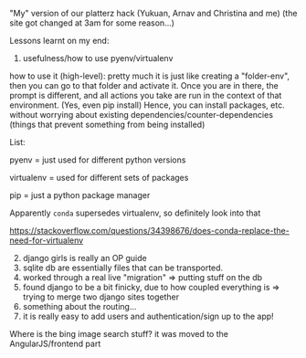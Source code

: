 

"My" version of our platterz hack (Yukuan, Arnav and Christina and me)
(the site got changed at 3am for some reason...)

Lessons learnt on my end:
1. usefulness/how to use pyenv/virtualenv

how to use it (high-level): 
pretty much it is just like creating a "folder-env", then you can go to that folder and activate it. Once you are in there,
the prompt is different, and all actions you take are run in the context of that environment. (Yes, even pip install)
Hence, you can install packages, etc. without worrying about existing dependencies/counter-dependencies (things that prevent something
from being installed) 

List:

pyenv = just used for different python versions

virtualenv = used for different sets of packages

pip = just a python package manager

Apparently `conda` supersedes virtualenv, so definitely look into that

https://stackoverflow.com/questions/34398676/does-conda-replace-the-need-for-virtualenv

2. django girls is really an OP guide
3. sqlite db are essentially files that can be transported.
4. worked through a real live "migration" => putting stuff on the db
5. found django to be a bit finicky, due to how coupled everything is => trying to merge two django sites together
6. something about the routing...
7. it is really easy to add users and authentication/sign up to the app!

Where is the bing image search stuff? it was moved to the AngularJS/frontend part
